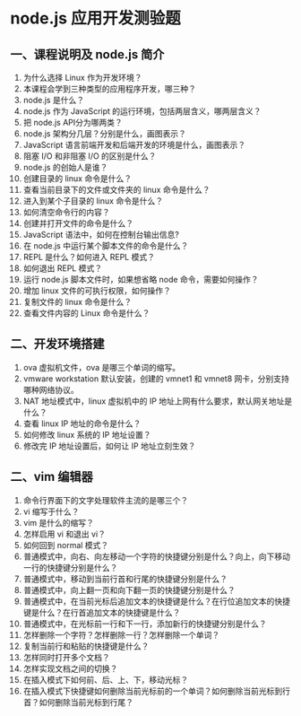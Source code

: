 ﻿# node.js 应用开发测验题

## 一、课程说明及 node.js 简介

1. 为什么选择 Linux 作为开发环境？  
1. 本课程会学到三种类型的应用程序开发，哪三种？  
2. node.js 是什么？  
2. node.js 作为 JavaScript 的运行环境，包括两层含义，哪两层含义？  
3. 把 node.js API分为哪两类？  
3. node.js 架构分几层？分别是什么，画图表示？  
3. JavaScript 语言前端开发和后端开发的环境是什么，画图表示？  
4. 阻塞 I/O 和非阻塞 I/O 的区别是什么？  
5. node.js 的创始人是谁？  
6. 创建目录的 linux 命令是什么？  
7. 查看当前目录下的文件或文件夹的 linux 命令是什么？  
8. 进入到某个子目录的 linux 命令是什么？  
9. 如何清空命令行的内容？  
10. 创建并打开文件的命令是什么？  
11. JavaScript 语法中，如何在控制台输出信息?  
12. 在 node.js 中运行某个脚本文件的命令是什么？  
13. REPL 是什么？如何进入 REPL 模式？  
14. 如何退出 REPL 模式？  
15. 运行 node.js 脚本文件时，如果想省略 node 命令，需要如何操作？  
16. 增加 linux 文件的可执行权限，如何操作？  
17. 复制文件的 linux 命令是什么？  
18. 查看文件内容的 Linux 命令是什么？  

## 二、开发环境搭建

1. ova 虚拟机文件，ova 是哪三个单词的缩写。  
2. vmware workstation 默认安装，创建的 vmnet1 和 vmnet8 网卡，分别支持哪种网络协议。  
3. NAT 地址模式中，linux 虚拟机中的 IP 地址上网有什么要求，默认网关地址是什么？  
4. 查看 linux IP 地址的命令是什么？  
5. 如何修改 linux 系统的 IP 地址设置？  
6. 修改完 IP 地址设置后，如何让 IP 地址立刻生效？  

## 二、vim 编辑器

1. 命令行界面下的文字处理软件主流的是哪三个？  
2. vi 缩写于什么？  
3. vim 是什么的缩写？  
4. 怎样启用 vi 和退出 vi？  
5. 如何回到 normal 模式？  
6. 普通模式中，向右、向左移动一个字符的快捷键分别是什么？向上，向下移动一行的快捷键分别是什么？  
7. 普通模式中，移动到当前行首和行尾的快捷键分别是什么？  
8. 普通模式中，向上翻一页和向下翻一页的快捷键分别是什么？  
9. 普通模式中，在当前光标后追加文本的快捷键是什么？在行位追加文本的快捷键是什么？在行首追加文本的快捷键是什么？  
10. 普通模式中，在光标前一行和下一行，添加新行的快捷键分别是什么？  
11. 怎样删除一个字符？怎样删除一行？怎样删除一个单词？  
12. 复制当前行和粘贴的快捷键是什么？  
13. 怎样同时打开多个文档？  
14. 怎样实现文档之间的切换？  
15. 在插入模式下如何前、后、上、下，移动光标？  
16. 在插入模式下快捷键如何删除当前光标前的一个单词？如何删除当前光标到行首？如何删除当前光标到行尾？  

